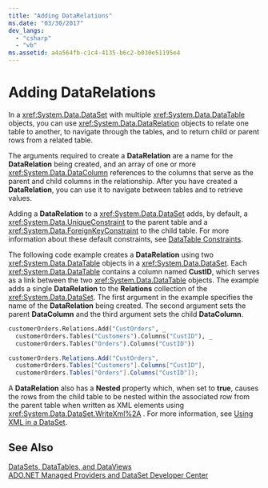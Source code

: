 ```yaml
---
title: "Adding DataRelations"
ms.date: "03/30/2017"
dev_langs: 
  - "csharp"
  - "vb"
ms.assetid: a4a564fb-c1c4-4135-b6c2-b030e51195e4
---
```

# Adding DataRelations
In a <xref:System.Data.DataSet> with multiple <xref:System.Data.DataTable> objects, you can use <xref:System.Data.DataRelation> objects to relate one table to another, to navigate through the tables, and to return child or parent rows from a related table.  
  
 The arguments required to create a **DataRelation** are a name for the **DataRelation** being created, and an array of one or more <xref:System.Data.DataColumn> references to the columns that serve as the parent and child columns in the relationship. After you have created a **DataRelation**, you can use it to navigate between tables and to retrieve values.  
  
 Adding a **DataRelation** to a <xref:System.Data.DataSet> adds, by default, a <xref:System.Data.UniqueConstraint> to the parent table and a <xref:System.Data.ForeignKeyConstraint> to the child table. For more information about these default constraints, see [DataTable Constraints](../../../../../docs/framework/data/adonet/dataset-datatable-dataview/datatable-constraints.md).  
  
 The following code example creates a **DataRelation** using two <xref:System.Data.DataTable> objects in a <xref:System.Data.DataSet>. Each <xref:System.Data.DataTable> contains a column named **CustID**, which serves as a link between the two <xref:System.Data.DataTable> objects. The example adds a single **DataRelation** to the **Relations** collection of the <xref:System.Data.DataSet>. The first argument in the example specifies the name of the **DataRelation** being created. The second argument sets the parent **DataColumn** and the third argument sets the child **DataColumn**.  
  
```vb  
customerOrders.Relations.Add("CustOrders", _  
  customerOrders.Tables("Customers").Columns("CustID"), _  
  customerOrders.Tables("Orders").Columns("CustID"))  
```  
  
```csharp  
customerOrders.Relations.Add("CustOrders",  
  customerOrders.Tables["Customers"].Columns["CustID"],  
  customerOrders.Tables["Orders"].Columns["CustID"]);  
```  
  
 A **DataRelation** also has a **Nested** property which, when set to **true**, causes the rows from the child table to be nested within the associated row from the parent table when written as XML elements using <xref:System.Data.DataSet.WriteXml%2A> . For more information, see [Using XML in a DataSet](../../../../../docs/framework/data/adonet/dataset-datatable-dataview/using-xml-in-a-dataset.md).  
  
## See Also  
 [DataSets, DataTables, and DataViews](../../../../../docs/framework/data/adonet/dataset-datatable-dataview/index.md)  
 [ADO.NET Managed Providers and DataSet Developer Center](https://go.microsoft.com/fwlink/?LinkId=217917)
